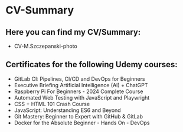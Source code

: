 # CV-Summary

## Here you can find my CV/Summary:
- CV-M.Szczepanski-photo

## Certificates for the following Udemy courses:
- GitLab CI: Pipelines, CI/CD and DevOps for Beginners
- Executive Briefing  Artificial Intelligence (AI) + ChatGPT
- Raspberry Pi For Beginners - 2024 Complete Course
- Automated Web Testing with JavaScript and Playwright
- CSS + HTML 101 Crash Course
- JavaScript: Understanding ES6 and Beyond
- Git Mastery: Beginner to Expert with GitHub & GitLab
- Docker for the Absolute Beginner - Hands On - DevOps
